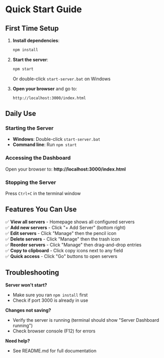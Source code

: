 # Quick Start Guide

## First Time Setup

1. **Install dependencies**:
   ```bash
   npm install
   ```

2. **Start the server**:
   ```bash
   npm start
   ```
   
   Or double-click `start-server.bat` on Windows

3. **Open your browser** and go to:
   ```
   http://localhost:3000/index.html
   ```

## Daily Use

### Starting the Server
- **Windows**: Double-click `start-server.bat`
- **Command line**: Run `npm start`

### Accessing the Dashboard
Open your browser to: **http://localhost:3000/index.html**

### Stopping the Server
Press `Ctrl+C` in the terminal window

## Features You Can Use

✅ **View all servers** - Homepage shows all configured servers  
✅ **Add new servers** - Click "+ Add Server" (bottom right)  
✅ **Edit servers** - Click "Manage" then the pencil icon  
✅ **Delete servers** - Click "Manage" then the trash icon  
✅ **Reorder servers** - Click "Manage" then drag-and-drop entries  
✅ **Copy to clipboard** - Click copy icons next to any field  
✅ **Quick access** - Click "Go" buttons to open servers  

## Troubleshooting

**Server won't start?**
- Make sure you ran `npm install` first
- Check if port 3000 is already in use

**Changes not saving?**
- Verify the server is running (terminal should show "Server Dashboard running")
- Check browser console (F12) for errors

**Need help?**
- See README.md for full documentation

